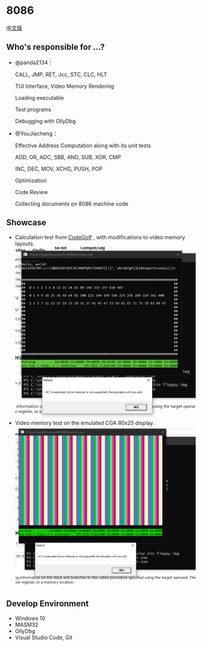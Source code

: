 # 8086

[中文版](./README.zh.md)

## Who's responsible for ...?

+ @panda2134：

  CALL, JMP, RET, Jcc, STC, CLC, HLT

  TUI Interface, Video Memory Rendering

  Loading executable

  Test programs

  Debugging with OllyDbg

+ @YouJiacheng：

  Effective Address Computation along with its unit tests

  ADD, OR, ADC, SBB, AND, SUB, XOR, CMP

  INC, DEC, MOV, XCHG, PUSH, POP

  Optimization

  Code Review

  Collecting documents on 8086 machine code

## Showcase

- Calculation test from [CodeGolf](https://codegolf.stackexchange.com/questions/4732/emulate-an-intel-8086-cpu) , with modifications to video memory layouts.
  ![test](./docs/test.png)
- Video memory test on the emulated CGA 80x25 display.
  ![color](./docs/color.png)

## Develop Environment

- Windows 10
- MASM32 
- OllyDbg
- Visual Studio Code, Git

